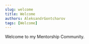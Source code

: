 ```yaml
---
slug: welcome
title: Welcome
authors: AleksandrGontcharov
tags: [Welcome]
---
```


Welcome to my Mentorship Community.